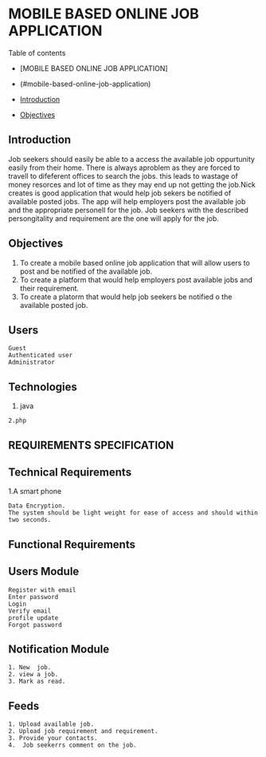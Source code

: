 # MOBILE BASED ONLINE JOB APPLICATION

Table of contents

- [MOBILE BASED ONLINE JOB APPLICATION]
  
- (#mobile-based-online-job-application)
  
- [Introduction](#introduction)
  
- [Objectives](#objectives)

## Introduction

Job seekers should easily be able to a access the available job oppurtunity easily from their home. There is always aproblem as they are forced to travell to difeferent offices to search the jobs. this leads to wastage of money resorces and lot of time as they may end up not getting the job.Nick creates is good application that would help job sekers be notified of available posted jobs.  The app will help employers post the available job and the appropriate personell for the job. Job seekers with the described persongitality and requirement are the one will apply for the job.

## Objectives

1. To create a mobile based online job application that will allow users to post and be notified of the available job.
2. To create a platform that would help employers post available jobs and their requirement.
3. To create a platorm that would help job seekers be notified o the available posted job.

## Users

    Guest
    Authenticated user
    Administrator

## Technologies

   1. java

    2.php

## REQUIREMENTS SPECIFICATION

## Technical Requirements

   1.A smart phone

    Data Encryption.
    The system should be light weight for ease of access and should within two seconds.

## Functional Requirements

## Users Module

    Register with email
    Enter password
    Login
    Verify email
    profile update
    Forgot password

## Notification Module

    1. New  job.
    2. view a job.
    3. Mark as read.

## Feeds

    1. Upload available job.
    2. Upload job requirement and requirement.
    3. Provide your contacts.
    4.  Job seekerrs comment on the job.

